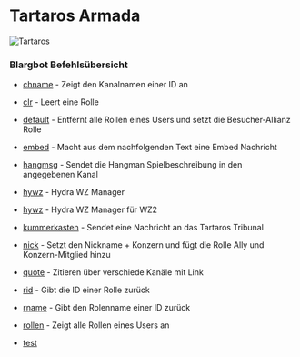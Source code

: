 # Tartaros Armada
![Tartaros](https://cdn.discordapp.com/icons/635097309431988245/12acc95ccbeef1a83049c5b0e40e045e.png?size=512)

### Blargbot Befehlsübersicht

* [chname](https://jeanluc2305.github.io/Discord/tree/master/Blargbot/Allianz/chname.bbtag) - Zeigt den Kanalnamen einer ID an

* [clr](https://github.com/JeanLuc2305/Discord/blob/master/Blargbot/Allianz/clr.bbtag) - Leert eine Rolle

* [default](https://github.com/JeanLuc2305/Discord/blob/master/Blargbot/Allianz/default.bbtag) - Entfernt alle Rollen eines Users und setzt die Besucher-Allianz Rolle

* [embed](https://github.com/JeanLuc2305/Discord/blob/master/Blargbot/Allianz/embed.bbtag) - Macht aus dem nachfolgenden Text eine Embed Nachricht

* [hangmsg](https://github.com/JeanLuc2305/Discord/blob/master/Blargbot/Allianz/hangmsg.bbtag) - Sendet die Hangman Spielbeschreibung in den angegebenen Kanal

* [hywz](https://github.com/JeanLuc2305/Discord/blob/master/Blargbot/Allianz/hywz.bbtag) - Hydra WZ Manager

* [hywz](https://github.com/JeanLuc2305/Discord/blob/master/Blargbot/Allianz/hywz2.bbtag) - Hydra WZ Manager für WZ2

* [kummerkasten](https://github.com/JeanLuc2305/Discord/blob/master/Blargbot/Allianz/kummerkasten.bbtag) - Sendet eine Nachricht an das Tartaros Tribunal

* [nick](https://github.com/JeanLuc2305/Discord/blob/master/Blargbot/Allianz/nick.bbtag) - Setzt den Nickname + Konzern und fügt die Rolle Ally und Konzern-Mitglied hinzu

* [quote](https://github.com/JeanLuc2305/Discord/blob/master/Blargbot/Allianz/quote.bbtag) - Zitieren über verschiede Kanäle mit Link

* [rid](https://github.com/JeanLuc2305/Discord/blob/master/Blargbot/Allianz/rid.bbtag) - Gibt die ID einer Rolle zurück

* [rname](https://github.com/JeanLuc2305/Discord/blob/master/Blargbot/Allianz/rname.bbtag) - Gibt den Rolenname einer ID zurück

* [rollen](https://github.com/JeanLuc2305/Discord/blob/master/Blargbot/Allianz/rollen.bbtag) - Zeigt alle Rollen eines Users an

* [test](https://jeanluc2305.github.io/Discord/test.md)












